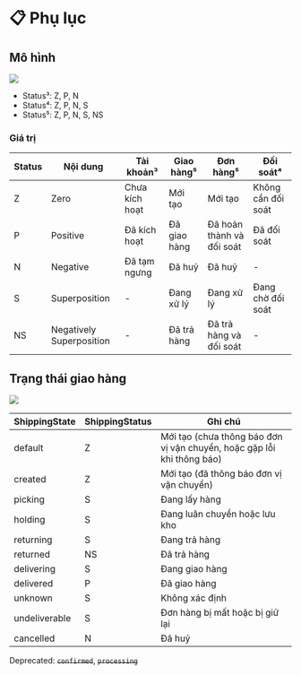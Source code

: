 # 📋 Phụ lục

## Mô hình <a href="#mo-hinh" id="mo-hinh"></a>

![](https://api-eship-dev.sobanhang.com/doc/assets/img/status.b1e83be3.svg)

* Status³: Z, P, N
* Status⁴: Z, P, N, S
* Status⁵: Z, P, N, S, NS

### Giá trị <a href="#gia-tri" id="gia-tri"></a>

| Status | Nội dung                 | Tài khoản³     | Giao hàng⁵   | Đơn hàng⁵                 | Đối soát⁴          |
| ------ | ------------------------ | -------------- | ------------ | ------------------------- | ------------------ |
| Z      | Zero                     | Chưa kích hoạt | Mới tạo      | Mới tạo                   | Không cần đối soát |
| P      | Positive                 | Đã kích hoạt   | Đã giao hàng | Đã hoàn thành và đối soát | Đã đối soát        |
| N      | Negative                 | Đã tạm ngưng   | Đã huỷ       | Đã huỷ                    | -                  |
| S      | Superposition            | -              | Đang xử lý   | Đang xử lý                | Đang chờ đối soát  |
| NS     | Negatively Superposition | -              | Đã trả hàng  | Đã trả hàng và đối soát   | -                  |

## Trạng thái giao hàng <a href="#trang-thai-giao-hang" id="trang-thai-giao-hang"></a>

![](https://api-eship-dev.sobanhang.com/doc/assets/img/shipping\_state.c2bc72ba.svg)

| ShippingState | ShippingStatus | Ghi chú                                                                |
| ------------- | -------------- | ---------------------------------------------------------------------- |
| default       | Z              | Mới tạo (chưa thông báo đơn vị vận chuyển, hoặc gặp lỗi khi thông báo) |
| created       | Z              | Mới tạo (đã thông báo đơn vị vận chuyển)                               |
| picking       | S              | Đang lấy hàng                                                          |
| holding       | S              | Đang luân chuyển hoặc lưu kho                                          |
| returning     | S              | Đang trả hàng                                                          |
| returned      | NS             | Đã trả hàng                                                            |
| delivering    | S              | Đang giao hàng                                                         |
| delivered     | P              | Đã giao hàng                                                           |
| unknown       | S              | Không xác định                                                         |
| undeliverable | S              | Đơn hàng bị mất hoặc bị giữ lại                                        |
| cancelled     | N              | Đã huỷ                                                                 |

Deprecated: ~~`confirmed`~~, ~~`processing`~~
